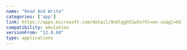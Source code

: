 ```yaml
---
name: "Read And Write"
categories: ['app']
link: https://apps.microsoft.com/detail/9nblggh51w5n?hl=en-us&gl=US
compatibility: emulation
versionFrom: "12.0.60"
type: applications
---
```


